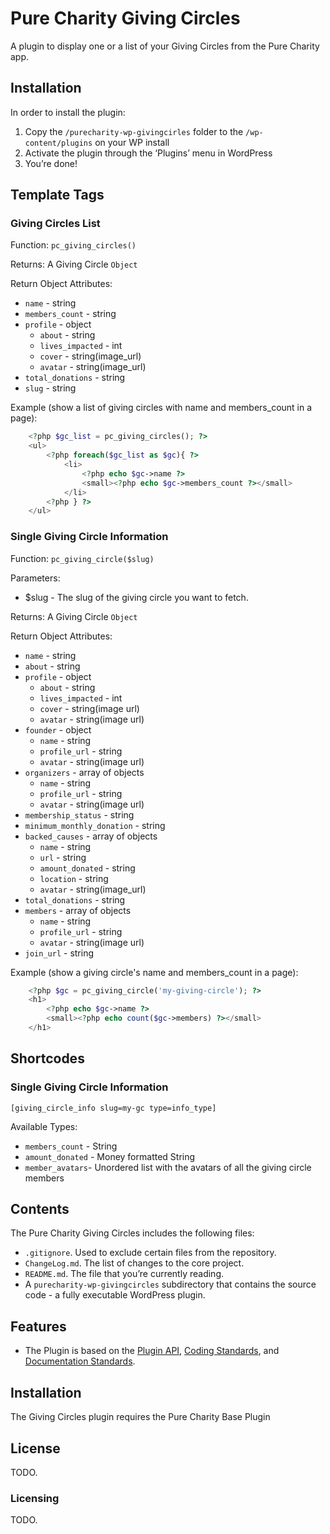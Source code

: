 # Pure Charity Giving Circles

A plugin to display one or a list of your Giving Circles from the Pure Charity app.

## Installation

In order to install the plugin:

1. Copy the `/purecharity-wp-givingcirles` folder to the `/wp-content/plugins` on your WP install
2. Activate the plugin through the ‘Plugins’ menu in WordPress
3. You’re done!

## Template Tags

### Giving Circles List

Function: 
`pc_giving_circles()`

Returns:
A Giving Circle `Object`

Return Object Attributes:
* `name` - string
* `members_count` - string
* `profile` - object
	* `about` - string
	* `lives_impacted` - int
	* `cover` - string(image_url)
	* `avatar` - string(image_url)
* `total_donations` - string
* `slug` - string

Example (show a list of giving circles with name and members_count in a page):

```php
	<?php $gc_list = pc_giving_circles(); ?>
	<ul>
		<?php foreach($gc_list as $gc){ ?>
			<li>	
				<?php echo $gc->name ?>
				<small><?php echo $gc->members_count ?></small>
			</li>
		<?php } ?>
	</ul>
```

### Single Giving Circle Information

Function: 
`pc_giving_circle($slug)`

Parameters:
* $slug - The slug of the giving circle you want to fetch.

Returns:
A Giving Circle `Object`

Return Object Attributes:
* `name` - string
* `about` - string
* `profile` - object
	* `about` - string
	* `lives_impacted` - int
	* `cover` - string(image url)
	* `avatar` - string(image url)
* `founder` - object
	* `name` - string
	* `profile_url` - string
	* `avatar` - string(image url)
* `organizers` - array of objects
	* `name` - string
	* `profile_url` - string
	* `avatar` - string(image url)
* `membership_status` - string
* `minimum_monthly_donation` - string
* `backed_causes` - array of objects
	* `name` - string
	* `url` - string
	* `amount_donated` - string
	* `location` - string
	* `avatar` - string(image_url)
* `total_donations` - string
* `members` - array of objects
	* `name` - string
	* `profile_url` - string
	* `avatar` - string(image url)
* `join_url` - string

Example (show a giving circle's name and members_count in a page):

```php
	<?php $gc = pc_giving_circle('my-giving-circle'); ?>
	<h1>	
		<?php echo $gc->name ?>
		<small><?php echo count($gc->members) ?></small>
	</h1>
```

## Shortcodes

### Single Giving Circle Information

`[giving_circle_info slug=my-gc type=info_type]`

Available Types:

* `members_count` - String
* `amount_donated` - Money formatted String
* `member_avatars`- Unordered list with the avatars of all the giving circle members


## Contents

The Pure Charity Giving Circles includes the following files:

* `.gitignore`. Used to exclude certain files from the repository.
* `ChangeLog.md`. The list of changes to the core project.
* `README.md`. The file that you’re currently reading.
* A `purecharity-wp-givingcircles` subdirectory that contains the source code - a fully executable WordPress plugin.

## Features

* The Plugin is based on the [Plugin API](http://codex.wordpress.org/Plugin_API), [Coding Standards](http://codex.wordpress.org/WordPress_Coding_Standards), and [Documentation Standards](http://make.wordpress.org/core/handbook/inline-documentation-standards/php-documentation-standards/).

## Installation

The Giving Circles plugin requires the Pure Charity Base Plugin

## License

TODO.

### Licensing

TODO.
